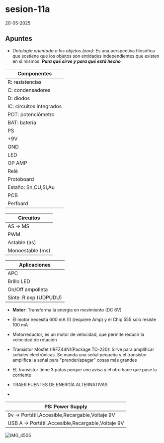# sesion-11a

20-05-2025

## Apuntes
* _Ontología orientada a los objetos (ooo)_: Es  una perspectiva filosófica que sostiene que los objetos son entidades independientes que existen en si mismos. ***Para qué sirve y para qué está hecho***

| Componentes| 
|----|
|R: resistencias|
|C: condensadores|
|D: diodos|
|IC: circuitos integrados|
|POT: potenciómetro|
|BAT: batería|
|PS|
|+9V|
|GND|
|LED|
|OP AMP|
|Relé|
|Protoboard|
|Estaño: Sn,CU,Si,Au|
|PCB|
|Perfoard|

|Circuitos| 
|---|
|AS -> MS|
|PWM|
|Astable (as)|
|Monoestable (ms)|

|Aplicaciones|
|---|
|APC|
|Brillo LED|
|On/Off ampolleta|
|Sinte. R.exp (UDPUDU)|

* **Motor**: Transforma la energía en movimiento (DC 6V)
* El motor necesita 600 mA (I) (requiere Amp) y el Chip 555 solo resiste 100 mA
* Motorreductor, es un motor de velocidad, que permite reducir la velocidad de rotación
* Transistor Mosfet (IRFZ44N)(Package TO-220): Sirve para amplificar señales electrónicas. Se manda una señal pequeña y el transistor amplifica la señal para "prender/apagar" cosas más grandes 
* EL transistor tiene 3 patas porque uno avisa y el otro hace que pase la corriente

* TRAER FUENTES DE ENERGÍA ALTERNATIVAS
* 
|PS: Power Supply|
|-----|
|9v -> Portátil,Accesible,Recargable,Voltaje 9V|
|USB A -> Portátil,Accesible,Recargable,Voltaje 9V|

![IMG_4505](https://github.com/user-attachments/assets/66e7917f-72d9-4286-abb0-b72d7e9e2195)
